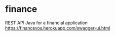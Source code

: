 # finance
REST API Java for a financial application
https://financevos.herokuapp.com/swagger-ui.html
